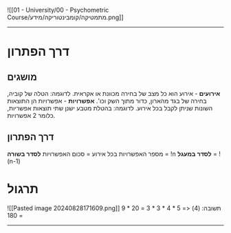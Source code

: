 ![[01 - University/00 - Psychometric Course/מתמטיקה/קומבינטוריקה/מידע.png]]
***
# דרך הפתרון
## מושגים
**אירועים** - אירוע הוא כל מצב של בחירה מכוונת או אקראית. לדוגמה: הטלה של קוביה, בחירה של בגד מהארון, כדור מתוך השק וכו'.
**אפשרויות** - אפשרויות הן התוצאות השונות שניתן לקבל בכל אירוע. לדוגמה: בהטלת מטבע ישנן שתי תוצאות אפשריות, כלומר 2 אפשרויות.

## דרך הפתרון
מספר האפשרויות בכל אירוע = סכום האפשרויות
**לסדר בשורה** = !n
**לסדר במעגל** = !(n-1)
# תרגול
![[Pasted image 20240828171609.png]]
תשובה: (4) <= 5 * 4 * 3 * 3 = 20 * 9 = 180
***
